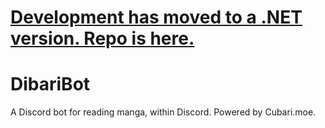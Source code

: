 # [Development has moved to a .NET version. Repo is here.](https://github.com/SquirrelKiev/DibariBotNew)

# DibariBot
A Discord bot for reading manga, within Discord. Powered by Cubari.moe. 
